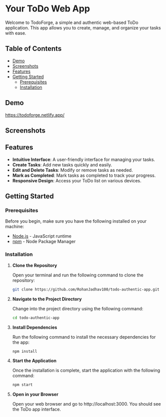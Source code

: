 # Your ToDo Web App

Welcome to TodoForge, a simple and authentic web-based ToDo application. This app allows you to create, manage, and organize your tasks with ease.

## Table of Contents

- [Demo](#demo)
- [Screenshots](#screenshots)
- [Features](#features)
- [Getting Started](#getting-started)
  - [Prerequisites](#prerequisites)
  - [Installation](#installation)

## Demo

https://todoforge.netlify.app/

## Screenshots

## Features

- **Intuitive Interface**: A user-friendly interface for managing your tasks.
- **Create Tasks**: Add new tasks quickly and easily.
- **Edit and Delete Tasks**: Modify or remove tasks as needed.
- **Mark as Completed**: Mark tasks as completed to track your progress.
- **Responsive Design**: Access your ToDo list on various devices.

## Getting Started

### Prerequisites

Before you begin, make sure you have the following installed on your machine:

- [Node.js](https://nodejs.org/) - JavaScript runtime
- [npm](https://www.npmjs.com/) - Node Package Manager

### Installation

1. **Clone the Repository**

   Open your terminal and run the following command to clone the repository:

   ```bash
   git clone https://github.com/RohanJadhav100/todo-authentic-app.git

   ```

2. **Navigate to the Project Directory**

   Change into the project directory using the following command:

   ```bash
   cd todo-authentic-app

   ```

3. **Install Dependencies**

   Run the following command to install the necessary dependencies for the app:

   ```bash
   npm install

   ```

4. **Start the Application**

   Once the installation is complete, start the application with the following command:

   ```bash
   npm start

   ```

5. **Open in your Browser**

   Open your web browser and go to http://localhost:3000. You should see the ToDo app interface.
